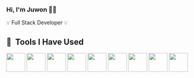 ### Hi, I'm Juwon 👋🏼 
💡 Full Stack Developer 
💡 
<h2> 🔧 &nbsp;Tools I Have Used</h2>
<p align="left">
<img src="https://cdn.jsdelivr.net/gh/devicons/devicon/icons/ruby/ruby-plain-wordmark.svg"; height = 50px; width = 50px /> 
<img src="https://cdn.jsdelivr.net/gh/devicons/devicon/icons/rails/rails-plain.svg"; height = 50px; width = 50px />
<img src="https://cdn.jsdelivr.net/gh/devicons/devicon/icons/git/git-original.svg"; height = 50px; width = 50px />
<img src="https://cdn.jsdelivr.net/gh/devicons/devicon/icons/github/github-original-wordmark.svg"; height = 50px; width = 50px />
<img src="https://cdn.jsdelivr.net/gh/devicons/devicon/icons/postgresql/postgresql-plain-wordmark.svg"; height = 50px; width = 50px  />
<img src="https://cdn.jsdelivr.net/gh/devicons/devicon/icons/html5/html5-plain-wordmark.svg"; height = 50px; width = 50px />
<img src="https://cdn.jsdelivr.net/gh/devicons/devicon/icons/css3/css3-plain-wordmark.svg"; height = 50px; width = 50px />
<img src="https://cdn.jsdelivr.net/gh/devicons/devicon/icons/javascript/javascript-plain.svg"; height = 50px; width = 50px />
<img src="https://cdn.jsdelivr.net/gh/devicons/devicon/icons/react/react-original-wordmark.svg"; height = 50px; width = 50px />
          
          
          
          
                              
<!--
**juwon-do/juwon-do** is a ✨ _special_ ✨ repository because its `README.md` (this file) appears on your GitHub profile.

Here are some ideas to get you started:

- 🔭 I’m currently working on ...
- 🌱 I’m currently learning ...
- 👯 I’m looking to collaborate on ...
- 🤔 I’m looking for help with ...
- 💬 Ask me about ...
- 📫 How to reach me: ...
- 😄 Pronouns: ...
- ⚡ Fun fact: ...
-->
